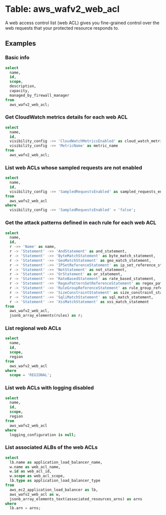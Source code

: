 # Table: aws_wafv2_web_acl

A web access control list (web ACL) gives you fine-grained control over the web requests that your protected resource responds to.

## Examples

### Basic info

```sql
select
  name,
  id,
  scope,
  description,
  capacity,
  managed_by_firewall_manager
from
  aws_wafv2_web_acl;
```


### Get CloudWatch metrics details for each web ACL

```sql
select
  name,
  id,
  visibility_config ->> 'CloudWatchMetricsEnabled' as cloud_watch_metrics_enabled,
  visibility_config ->> 'MetricName' as metric_name
from
  aws_wafv2_web_acl;
```


### List web ACLs whose sampled requests are not enabled

```sql
select
  name,
  id,
  visibility_config ->> 'SampledRequestsEnabled' as sampled_requests_enabled
from
  aws_wafv2_web_acl
where
  visibility_config ->> 'SampledRequestsEnabled' = 'false';
```


### Get the attack patterns defined in each rule for each web ACL

```sql
select
  name,
  id,
  r ->> 'Name' as name,
  r -> 'Statement' ->> 'AndStatement' as and_statement,
  r -> 'Statement' ->> 'ByteMatchStatement' as byte_match_statement,
  r -> 'Statement' ->> 'GeoMatchStatement' as geo_match_statement,
  r -> 'Statement' ->> 'IPSetReferenceStatement' as ip_set_reference_statement,
  r -> 'Statement' ->> 'NotStatement' as not_statement,
  r -> 'Statement' ->> 'OrStatement' as or_statement,
  r -> 'Statement' ->> 'RateBasedStatement' as rate_based_statement,
  r -> 'Statement' ->> 'RegexPatternSetReferenceStatement' as regex_pattern_set_reference_statement,
  r -> 'Statement' ->> 'RuleGroupReferenceStatement' as rule_group_reference_statement,
  r -> 'Statement' ->> 'SizeConstraintStatement' as size_constraint_statement,
  r -> 'Statement' ->> 'SqliMatchStatement' as sql_match_statement,
  r -> 'Statement' ->> 'XssMatchStatement' as xss_match_statement
from
  aws_wafv2_web_acl,
  jsonb_array_elements(rules) as r;
```


### List regional web ACLs

```sql
select
  name,
  id,
  scope,
  region
from
  aws_wafv2_web_acl
where
  scope = 'REGIONAL';
```


### List web ACLs with logging disabled

```sql
select
  name,
  id,
  scope,
  region
from
  aws_wafv2_web_acl
where
  logging_configuration is null;
```

### List associated ALBs of the web ACLs

```sql
select
  lb.name as application_load_balancer_name,
  w.name as web_acl_name,
  w.id as web_acl_id,
  w.scope as web_acl_scope,
  lb.type as application_load_balancer_type
from
  aws_ec2_application_load_balancer as lb,
  aws_wafv2_web_acl as w,
  jsonb_array_elements_text(associated_resources_arns) as arns
where
  lb.arn = arns;
```